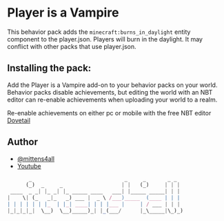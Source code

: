 # Player is a Vampire

This behavior pack adds the `minecraft:burns_in_daylight` entity component to the player.json. Players will burn in the daylight. It may conflict with other packs that use player.json.

## Installing the pack:

Add the Player is a Vampire add-on to your behavior packs on your world. Behavior packs disable achievements, but editing the world with an NBT editor can re-enable achievements when uploading your world to a realm.

Re-enable achievements on either pc or mobile with the free NBT editor [Dovetail](https://github.com/Offroaders123/Dovetail)

## Author

- [@mittens4all](https://www.github.com/mittens4all)
- [Youtube](https://www.youtube.com/@mittens4all)

```js
       _                              _     _       _ _  
      (_)  _     _                   | |   (_)     | | | 
 ____  _ _| |_ _| |_ _____ ____   ___| |_____ _____| | | 
|    \| (_   _|_   _) ___ |  _ \ /___)_____  (____ | | | 
| | | | | | |_  | |_| ____| | | |___ |     | / ___ | | | 
|_|_|_|_|  \__)  \__)_____)_| |_(___/      |_\_____|\_)_)
                                                         
```